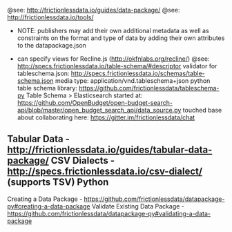 @see: http://frictionlessdata.io/guides/data-package/
@see: http://frictionlessdata.io/tools/

* NOTE: publishers may add their own additional metadata as well as constraints on the format and type of data by adding their own attributes to the datapackage.json

* can specify views for Recline.js (http://okfnlabs.org/recline/)
@see: http://specs.frictionlessdata.io/table-schema/#descriptor
validator for tableschema.json: http://specs.frictionlessdata.io/schemas/table-schema.json
media type: application/vnd.tableschema+json
python table schema library: https://github.com/frictionlessdata/tableschema-py
Table Schema > Elasticsearch started at: https://github.com/OpenBudget/open-budget-search-api/blob/master/open_budget_search_api/data_source.py
touched base about collaborating here: https://gitter.im/frictionlessdata/chat

Tabular Data - http://frictionlessdata.io/guides/tabular-data-package/
CSV Dialects - http://specs.frictionlessdata.io/csv-dialect/ (supports TSV)
Python
-------
Creating a Data Package - https://github.com/frictionlessdata/datapackage-py#creating-a-data-package
Validate Existing Data Package - https://github.com/frictionlessdata/datapackage-py#validating-a-data-package
